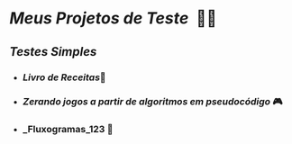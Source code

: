 # _Meus Projetos de Teste_ ​ :man_scientist:

## _Testes Simples_

- ### _Livro de Receitas_:book:

- ### _Zerando jogos a partir de algoritmos em pseudocódigo_ :video_game:

- ### _Fluxogramas_123 :page_facing_up:


